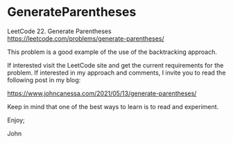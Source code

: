 # GenerateParentheses
LeetCode 22. Generate Parentheses
https://leetcode.com/problems/generate-parentheses/

This problem is a good example of the use of the backtracking approach.

If interested visit the LeetCode site and get the current requirements
for the problem.
If interested in my approach and comments, I invite you to read the
following post in my blog:

https://www.johncanessa.com/2021/05/13/generate-parentheses/

Keep in mind that one of the best ways to learn is to read and experiment.

Enjoy;

John

